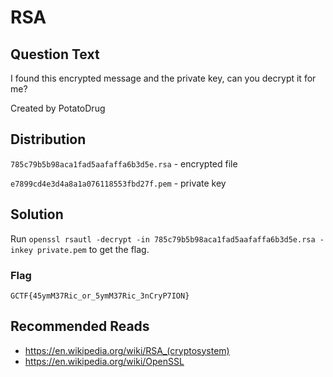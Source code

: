 # RSA

## Question Text

I found this encrypted message and the private key, can you decrypt it for me?

Created by PotatoDrug

## Distribution  

`785c79b5b98aca1fad5aafaffa6b3d5e.rsa` - encrypted file  

`e7899cd4e3d4a8a1a076118553fbd27f.pem` - private key

## Solution  

Run `openssl rsautl -decrypt -in 785c79b5b98aca1fad5aafaffa6b3d5e.rsa -inkey private.pem` to get the flag.

### Flag  

`GCTF{45ymM37Ric_or_5ymM37Ric_3nCryP7ION}`

## Recommended Reads  
* https://en.wikipedia.org/wiki/RSA_(cryptosystem)
* https://en.wikipedia.org/wiki/OpenSSL
